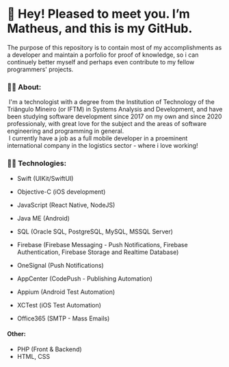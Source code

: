 # 👋 Hey! Pleased to meet you. I’m Matheus, and this is my GitHub.
The purpose of this repository is to contain most of my accomplishments as a developer and maintain a porfolio for proof of knowledge, so i can continuely better myself and perhaps even contribute to my fellow programmers' projects.

### :student: **About**:
&nbsp;I'm a technologist with a degree from the Institution of Technology of the Triângulo Mineiro (or IFTM) in Systems Analysis and Development, and have been studying software
development since 2017 on my own and since 2020 professionaly, with great love for the subject and the areas of software engineering and programming in general. <br>
&nbsp;I currently have a job as a full mobile developer in a proeminent international company in the logistics sector - where i love working!

### :technologist: **Technologies**:

- Swift (UIKit/SwiftUI)
- Objective-C (iOS development)
- JavaScript (React Native, NodeJS)
- Java ME (Android)
- SQL (Oracle SQL, PostgreSQL, MySQL, MSSQL Server)

- Firebase (Firebase Messaging - Push Notifications, Firebase Authentication, Firebase Storage and Realtime Database)
- OneSignal (Push Notifications)
- AppCenter (CodePush - Publishing Automation)
- Appium (Android Test Automation)
- XCTest (iOS Test Automation)
- Office365 (SMTP - Mass Emails)

#### Other:
- PHP (Front & Backend)
- HTML, CSS


<!---
MatheusQCardoso/MatheusQCardoso is a ✨ special ✨ repository because its `README.md` (this file) appears on your GitHub profile.
You can click the Preview link to take a look at your changes.
--->
